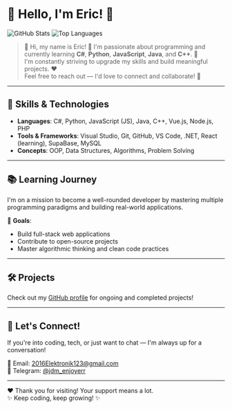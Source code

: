 # 👋 Hello, I'm Eric! 🌟

![GitHub Stats](https://github-readme-stats.vercel.app/api?username=KishlakEnjoyer&show_icons=true&theme=dark)
![Top Languages](https://github-readme-stats.vercel.app/api/top-langs/?username=KishlakEnjoyer&layout=compact&theme=dark)

> 💬 Hi, my name is Eric! 🥂 I'm passionate about programming and currently learning **C#**, **Python**, **JavaScript**, **Java**, and **C++**. 🚀  
> I'm constantly striving to upgrade my skills and build meaningful projects. ❤️  
> Feel free to reach out — I'd love to connect and collaborate! 🤝

---

## 🔧 Skills & Technologies

- **Languages**: C#, Python, JavaScript (JS), Java, C++, Vue.js, Node.js, PHP
- **Tools & Frameworks**: Visual Studio, Git, GitHub, VS Code, .NET, React (learning), SupaBase, MySQL
- **Concepts**: OOP, Data Structures, Algorithms, Problem Solving

---

## 📚 Learning Journey

I'm on a mission to become a well-rounded developer by mastering multiple programming paradigms and building real-world applications.

🎯 **Goals**:
- Build full-stack web applications
- Contribute to open-source projects
- Master algorithmic thinking and clean code practices

---

## 🛠️ Projects

Check out my [GitHub profile](https://github.com/KishlakEnjoyer) for ongoing and completed projects!

---

## 💌 Let's Connect!

If you're into coding, tech, or just want to chat — I'm always up for a conversation!

📧 Email: [2016Elektronik123@gmail.com](mailto:your-email@example.com)  
🔗 Telegram: [@jdm_enjoyerr](href:https://t.me/jdm_enjoyerr)

---

❤️ Thank you for visiting! Your support means a lot.  
✨ Keep coding, keep growing! ✨
